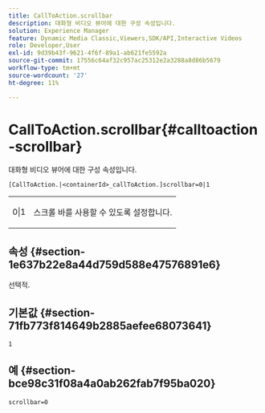 ```yaml
---
title: CallToAction.scrollbar
description: 대화형 비디오 뷰어에 대한 구성 속성입니다.
solution: Experience Manager
feature: Dynamic Media Classic,Viewers,SDK/API,Interactive Videos
role: Developer,User
exl-id: 9d39b43f-9621-4f6f-89a1-ab621fe5592a
source-git-commit: 17556c64af32c957ac25312e2a3288a8d86b5679
workflow-type: tm+mt
source-wordcount: '27'
ht-degree: 11%

---
```


# CallToAction.scrollbar{#calltoaction-scrollbar}

대화형 비디오 뷰어에 대한 구성 속성입니다.

`[CallToAction.|<containerId>_callToAction.]scrollbar=0|1`

<table id="table_441553CD34C94A58A9D7CBF772DEDDB6"> 
 <tbody> 
  <tr> 
   <td colname="col1"> <p> <span class="codeph"> 0|1</span> </p> </td> 
   <td colname="col2"> <p> 스크롤 바를 사용할 수 있도록 설정합니다. </p> </td> 
  </tr> 
 </tbody> 
</table>

## 속성 {#section-1e637b22e8a44d759d588e47576891e6}

선택적.

## 기본값 {#section-71fb773f814649b2885aefee68073641}

`1`

## 예 {#section-bce98c31f08a4a0ab262fab7f95ba020}

```
scrollbar=0
```
